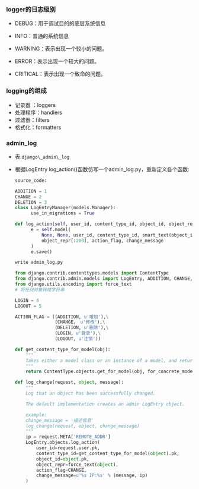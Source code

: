 ### logger的日志级别

* DEBUG：用于调试目的的底层系统信息

* INFO：普通的系统信息

* WARNING：表示出现一个较小的问题。

* ERROR：表示出现一个较大的问题。

* CRITICAL：表示出现一个致命的问题。

### logging的组成

* 记录器 ：loggers
* 处理程序：handlers
* 过滤器：filters
* 格式化：formatters

### admin\_log

* 表:`django\_admin\_log`
* 根据LogEntry log_action\(\)函数仿写一个admin\_log.py，重新定义各个函数:

  ```py
  source_code:

  ADDITION = 1
  CHANGE = 2
  DELETION = 3
  class LogEntryManager(models.Manager):
        use_in_migrations = True

  def log_action(self, user_id, content_type_id, object_id, object_repr, action_flag, change_message=''):
        e = self.model(
            None, None, user_id, content_type_id, smart_text(object_id),
            object_repr[:200], action_flag, change_message
        )
        e.save()
  ```

  ```py
  write admin_log.py

  from django.contrib.contenttypes.models import ContentType
  from django.contrib.admin.models import LogEntry, ADDITION, CHANGE, DELETION
  from django.utils.encoding import force_text
  # 将任何对象转成字符串

  LOGIN = 4
  LOGOUT = 5

  ACTION_FLAG = ((ADDITION, u'增加'),\
                 (CHANGE， u'修改'),\
                 (DELETION, u'删除'),\
                 (LOGIN, u'登录'),\
                 (LOGOUT, u'注销'))

  def get_content_type_for_model(obj):
      """
      Takes either a model class or an instance of a model, and returns the ContentType instance representing that model. for_concrete_model=False allows fetching the ContentType of a proxy mod
      """
      return ContentType.objects.get_for_model(obj, for_concrete_model=False)

  def log_change(request, object, message):
      """
      Log that an object has been successfully changed.

      The default implementation creates an admin LogEntry object.

      example:
      change_message = '描述信息'
      log_change(request, object, change_message)
      """
      ip = request.META['REMOTE_ADDR']
      LogEntry.objects.log_action(
          user_id=request.user.pk,
          content_type_id=get_content_type_for_model(object).pk,
          object_id=object.pk,
          object_repr=force_text(object),
          action_flag=CHANGE,
          change_message=u'%s IP:%s' % (message, ip)
      )
  ```
